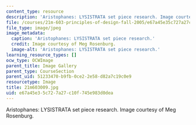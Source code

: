 ```yaml
---
content_type: resource
description: 'Aristophanes: LYSISTRATA set piece research. Image courtesy of Meg Rosenburg.'
file: /courses/21m-603-principles-of-design-fall-2005/e67a45e35c727a27c10f745e983d0dea_21m603009.jpg
file_type: image/jpeg
image_metadata:
  caption: 'Aristophanes: LYSISTRATA set piece research.'
  credit: Image courtesy of Meg Rosenburg.
  image-alt: 'Aristophanes: LYSISTRATA set piece research.'
learning_resource_types: []
ocw_type: OCWImage
parent_title: Image Gallery
parent_type: CourseSection
parent_uid: 51233470-b9fb-0ce2-2e58-d82a7c19c0e9
resourcetype: Image
title: 21m603009.jpg
uid: e67a45e3-5c72-7a27-c10f-745e983d0dea
---
```

Aristophanes: LYSISTRATA set piece research. Image courtesy of Meg Rosenburg.

